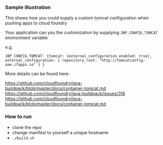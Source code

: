### Sample illustration
This shows how you could supply a custom tomcat configuration when pushing apps to cloud foundry

Your application can you the customization by supplying `JBP_CONFIG_TOMCAT` environment variable

e.g.

```
JBP_CONFIG_TOMCAT: {tomcat: {external_configuration_enabled: true}, external_configuration: { repository_root: "http://tomcatconfig-aae.cfapps.io" } }
```

More details can be found here:

https://github.com/cloudfoundry/java-buildpack/blob/master/docs/container-tomcat.md
https://github.com/cloudfoundry/java-buildpack/issues/316
https://github.com/cloudfoundry/java-buildpack/blob/master/docs/container-tomcat.md

### How to run

* clone the repo
* change manifest to yourself a unique hostname
* `./build.sh`

